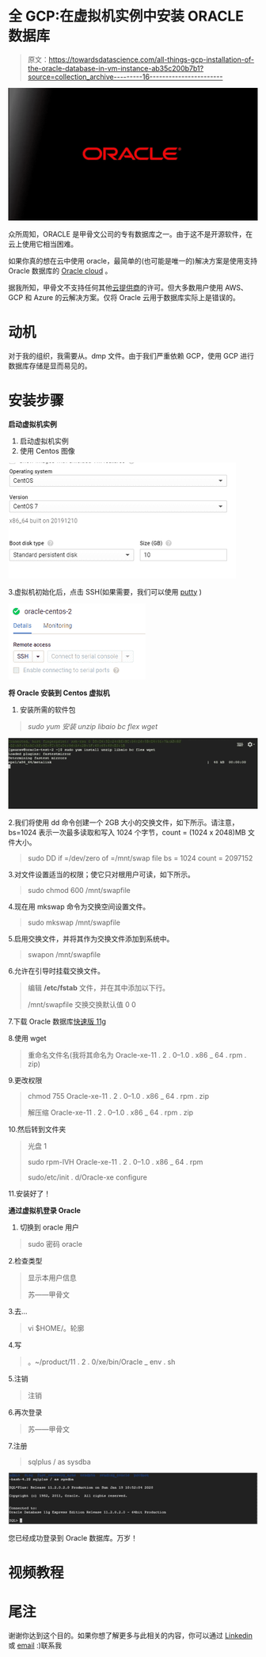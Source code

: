 # 全 GCP:在虚拟机实例中安装 ORACLE 数据库

> 原文：<https://towardsdatascience.com/all-things-gcp-installation-of-the-oracle-database-in-vm-instance-ab35c200b7b1?source=collection_archive---------16----------------------->

![](img/83f4181f258857f53eafebb9160f52f6.png)

众所周知，ORACLE 是甲骨文公司的专有数据库之一。由于这不是开源软件，在云上使用它相当困难。

如果你真的想在云中使用 oracle，最简单的(也可能是唯一的)解决方案是使用支持 Oracle 数据库的 [Oracle cloud](https://www.oracle.com/database/cloud-services.html) 。

据我所知，甲骨文不支持任何其他[云提供商](https://blog.dbi-services.com/google-cloud-platform-instances-and-oracle-database-performance/)的许可。但大多数用户使用 AWS、GCP 和 Azure 的云解决方案。仅将 Oracle 云用于数据库实际上是错误的。

# 动机

对于我的组织，我需要从。dmp 文件。由于我们严重依赖 GCP，使用 GCP 进行数据库存储是显而易见的。

# 安装步骤

**启动虚拟机实例**

1.  启动虚拟机实例
2.  使用 Centos 图像

![](img/e312a7d88f0e16077e03648467d224d5.png)

3.虚拟机初始化后，点击 SSH(如果需要，我们可以使用 [putty](https://www.freecodecamp.org/news/how-to-create-and-connect-to-google-cloud-virtual-machine-with-ssh-81a68b8f74dd/) )

![](img/38a346ba6370f0cb87fb62f77fadefc8.png)

**将 Oracle 安装到 Centos 虚拟机**

1.  安装所需的软件包

> *sudo yum 安装 unzip libaio bc flex wget*

![](img/2acc8abf8e0eda4f45dd8cfd749a74b7.png)

2.我们将使用 dd 命令创建一个 2GB 大小的交换文件，如下所示。请注意，bs=1024 表示一次最多读取和写入 1024 个字节，count = (1024 x 2048)MB 文件大小。

> sudo DD if =/dev/zero of =/mnt/swap file bs = 1024 count = 2097152

3.对文件设置适当的权限；使它只对根用户可读，如下所示。

> sudo chmod 600 /mnt/swapfile

4.现在用 mkswap 命令为交换空间设置文件。

> sudo mkswap /mnt/swapfile

5.启用交换文件，并将其作为交换文件添加到系统中。

> swapon /mnt/swapfile

6.允许在引导时挂载交换文件。

> 编辑 **/etc/fstab** 文件，并在其中添加以下行。
> 
> /mnt/swapfile 交换交换默认值 0 0

7.下载 Oracle 数据库[快速版 11g](https://www.oracle.com/database/technologies/xe-prior-releases.html)

8.使用 wget

> 重命名文件名(我将其命名为 Oracle-xe-11 . 2 . 0–1.0 . x86 _ 64 . rpm . zip)

9.更改权限

> chmod 755 Oracle-xe-11 . 2 . 0–1.0 . x86 _ 64 . rpm . zip
> 
> 解压缩 Oracle-xe-11 . 2 . 0–1.0 . x86 _ 64 . rpm . zip

10.然后转到文件夹

> 光盘 1
> 
> sudo rpm-IVH Oracle-xe-11 . 2 . 0–1.0 . x86 _ 64 . rpm
> 
> sudo/etc/init . d/Oracle-xe configure

11.安装好了！

**通过虚拟机登录 Oracle**

1.  切换到 oracle 用户

> sudo 密码 oracle

2.检查类型

> 显示本用户信息
> 
> 苏——甲骨文

3.去…

> vi $HOME/。轮廓

4.写

> 。~/product/11 . 2 . 0/xe/bin/Oracle _ env . sh

5.注销

> 注销

6.再次登录

> 苏——甲骨文

7.注册

> sqlplus / as sysdba

![](img/96e611e6ebeb4e01389d944cb3c2cbf4.png)

您已经成功登录到 Oracle 数据库。万岁！

# 视频教程

# 尾注

谢谢你达到这个目的。如果你想了解更多与此相关的内容，你可以通过 [Linkedin](https://www.linkedin.com/in/gauravc2708/) 或 [email](http://gauravc2708@gmail.com) :)联系我